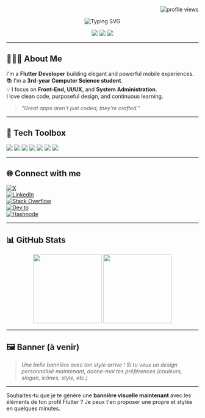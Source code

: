 <!-- PROFILE VIEWS (top right) -->
<p align="right">
  <img src="https://visitcount.itsvg.in/api?id=asvpxvivien&label=Profile%20views&color=1&icon=5&pretty=false" alt="profile views" />
</p>

<!-- TYPING SVG -->
<p align="center">
  <img src="https://readme-typing-svg.herokuapp.com?font=Fira+Code&size=22&pause=1000&color=00BFFF&center=true&vCenter=true&width=435&lines=Hi+%F0%9F%91%8B+I'm+Vivien%2C+Flutter+Dev;I+craft+beautiful+mobile+apps+with+Dart;Learning+%F0%9F%93%9A+Improving+%F0%9F%94%8A+Building+%F0%9F%9B%A0" alt="Typing SVG" />
</p>

<!-- TAGS -->
<p align="center">
  <img src="https://img.shields.io/badge/Open%20to-Work-%2300C853?style=flat-square" />
  <img src="https://img.shields.io/badge/Mobile-Developer-%2300ACC1?style=flat-square" />
  <img src="https://img.shields.io/badge/Made%20with-Flutter-%230095D5?style=flat-square&logo=flutter&logoColor=white" />
</p>

---

## 👨🏽‍💻 About Me

I'm a **Flutter Developer** building elegant and powerful mobile experiences.  
📚 I'm a **3rd-year Computer Science student**.  
💡 I focus on **Front-End, UI/UX**, and **System Administration**.  
I love clean code, purposeful design, and continuous learning.

> *"Great apps aren't just coded, they’re crafted."*

---

## 🚀 Tech Toolbox

<p align="left">
  <img src="https://img.shields.io/badge/Dart-%230175C2.svg?style=for-the-badge&logo=dart&logoColor=white" />
  <img src="https://img.shields.io/badge/Flutter-%230095D5.svg?style=for-the-badge&logo=flutter&logoColor=white" />
  <img src="https://img.shields.io/badge/Canva-%2300C4CC.svg?style=for-the-badge&logo=Canva&logoColor=white" />
  <img src="https://img.shields.io/badge/Firebase-%23039BE5.svg?style=for-the-badge&logo=firebase&logoColor=white" />
  <img src="https://img.shields.io/badge/SQLite-%23003B57.svg?style=for-the-badge&logo=sqlite&logoColor=white" />
  <img src="https://img.shields.io/badge/Linux-%23000000.svg?style=for-the-badge&logo=linux&logoColor=white" />
  <img src="https://img.shields.io/badge/Windows-%230078D6.svg?style=for-the-badge&logo=windows&logoColor=white" />
</p>

---

## 🌐 Connect with me

[![X](https://img.shields.io/badge/X-%231DA1F2.svg?style=for-the-badge&logo=X&logoColor=white)](https://x.com)  
[![LinkedIn](https://img.shields.io/badge/LinkedIn-%230077B5.svg?style=for-the-badge&logo=linkedin&logoColor=white)](https://linkedin.com)  
[![Stack Overflow](https://img.shields.io/badge/StackOverflow-F58025?style=for-the-badge&logo=stackoverflow&logoColor=white)](https://stackoverflow.com)  
[![Dev.to](https://img.shields.io/badge/Dev.to-0A0A0A?style=for-the-badge&logo=devdotto&logoColor=white)](https://dev.to)  
[![Hashnode](https://img.shields.io/badge/Hashnode-2962FF?style=for-the-badge&logo=hashnode&logoColor=white)](https://hashnode.com)

---

## 📊 GitHub Stats

<div align="center">
  <img src="https://github-readme-stats.vercel.app/api?username=asvpxvivien&theme=tokyonight&hide_border=true&include_all_commits=true&count_private=true" height="180" />
  <img src="https://github-readme-stats.vercel.app/api/top-langs/?username=asvpxvivien&layout=compact&langs_count=5&theme=tokyonight&hide_border=true" height="180" />
</div>

---

## 🖼️ Banner (à venir)

> *Une belle bannière avec ton style arrive ! Si tu veux un design personnalisé maintenant, donne-moi tes préférences (couleurs, slogan, icônes, style, etc.)*

---

Souhaites-tu que je te génère une **bannière visuelle maintenant** avec les éléments de ton profil Flutter ? Je peux t'en proposer une propre et stylée en quelques minutes.
